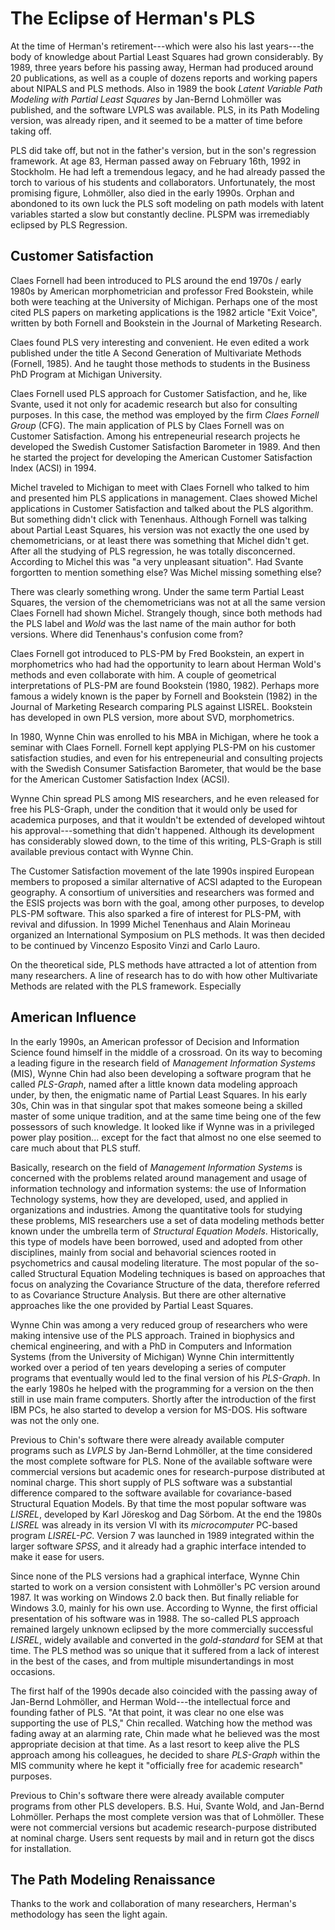 # The Eclipse of Herman's PLS

At the time of Herman's retirement---which were also his last years---the body of knowledge about Partial Least Squares had grown considerably. By 1989, three years before his passing away, Herman had produced around 20 publications, as well as a couple of dozens reports and working papers about NIPALS and PLS methods. Also in 1989 the book _Latent Variable Path Modeling with Partial Least Squares_ by Jan-Bernd Lohmöller was published, and the software LVPLS was available. PLS, in its Path Modeling version, was already ripen, and it seemed to be a matter of time before taking off. 

PLS did take off, but not in the father's version, but in the son's regression framework. At age 83, Herman passed away on February 16th, 1992 in Stockholm. He had left a tremendous legacy, and he had already passed the torch to various of his students and collaborators. Unfortunately, the most promising figure, Lohmöller, also died in the early 1990s. Orphan and abondoned to its own luck the PLS soft modeling on path models with latent variables started a slow but constantly decline. PLSPM was irremediably eclipsed by PLS Regression.


## Customer Satisfaction

Claes Fornell had been introduced to PLS around the end 1970s / early 1980s by American morphometrician and professor Fred Bookstein, while both were teaching at the University of Michigan. Perhaps one of the most cited PLS papers on marketing applications is the 1982 article "Exit Voice", written by both Fornell and Bookstein in the Journal of Marketing Research.

Claes found PLS very interesting and convenient. He even edited a work published under the title A Second Generation of Multivariate Methods (Fornell, 1985). And he taught those methods to students in the Business PhD Program at Michigan University.

Claes Fornell used PLS approach for Customer Satisfaction, and he, like Svante, used it not only for academic research but also for consulting purposes. In this case, the method was employed by the firm _Claes Fornell Group_ (CFG). The main application of PLS by Claes Fornell was on Customer Satisfaction. Among his entrepeneurial research projects he developed the Swedish Customer Satisfaction Barometer in 1989. And then he started the project for developing the American Customer Satisfaction Index (ACSI) in 1994. 

Michel traveled to Michigan to meet with Claes Fornell who talked to him and presented him PLS applications in management. Claes showed Michel applications in Customer Satisfaction and talked about the PLS algorithm. But something didn't click with Tenenhaus. Although Fornell was talking about Partial Least Squares, his version was not exactly the one used by chemometricians, or at least there was something that Michel didn't get. After all the studying of PLS regression, he was totally disconcerned. According to Michel this was "a very unpleasant situation". Had Svante forgortten to mention something else? Was Michel missing something else?

There was clearly something wrong. Under the same term Partial Least Squares, the version of the chemometricians was not at all the same version Claes Fornell had shown Michel. Strangely though, since both methods had the PLS label and _Wold_ was the last name of the main author for both versions. Where did Tenenhaus's confusion come from?


Claes Fornell got introduced to PLS-PM by Fred Bookstein, an expert in morphometrics who had had the opportunity to learn about Herman Wold's methods and even collaborate with him. A couple of geometrical interpretations of PLS-PM are found Bookstein (1980, 1982). Perhaps more famous a widely known is the paper by Fornell and Bookstein (1982) in the Journal of Marketing Research comparing PLS against LISREL. Bookstein has developed in own PLS version, more about SVD, morphometrics.

In 1980, Wynne Chin was enrolled to his MBA in Michigan, where he took a seminar with Claes Fornell. Fornell kept applying PLS-PM on his customer satisfaction studies, and even for his entrepeneurial and consulting projects with the Swedish Consumer Satisfaction Barometer, that would be the base for the American Customer Satisfaction Index (ACSI).

Wynne Chin spread PLS among MIS researchers, and he even released for free his PLS-Graph, under the condition that it would only be used for academica purposes, and that it wouldn't be extended of developed wihtout his approval---something that didn't happened. Although its development has considerably slowed down, to the time of this writing, PLS-Graph is still available previous contact with Wynne Chin.

The Customer Satisfaction movement of the late 1990s inspired European members to proposed a similar alternative of ACSI adapted to the European geography. A consortium of universities and researchers was formed and the ESIS projects was born with the goal, among other purposes, to develop PLS-PM software. This also sparked a fire of interest for PLS-PM, with revival and difussion. In 1999 Michel Tenenhaus and Alain Morineau organized an International Symposium on PLS methods. It was then decided to be continued by Vincenzo Esposito Vinzi and Carlo Lauro.

On the theoretical side, PLS methods have attracted a lot of attention from many researchers. A line of research has to do with how other Multivariate Methods are related with the PLS framework. Especially 


## American Influence

In the early 1990s, an American professor of Decision and Information Science found himself in the middle of a crossroad. On its way to becoming a leading figure in the research field of _Management Information Systems_ (MIS), Wynne Chin had also been developing a software program that he called _PLS-Graph_, named after a little known data modeling approach under, by then, the enigmatic name of Partial Least Squares. In his early 30s, Chin was in that singular spot that makes someone being a skilled master of some unique tradition, and at the same time being one of the few possessors of such knowledge. It looked like if Wynne was in a privileged power play position... except for the fact that almost no one else seemed to care much about that PLS stuff.

Basically, research on the field of _Management Information Systems_ is concerned with the problems related around management and usage of information technology and information systems: the use of Information Technology systems, how they are developed, used, and applied in organizations and industries. Among the quantitative tools for studying these problems, MIS researchers use a set of data modeling methods better known under the umbrella term of _Structural Equation Models_. Historically, this type of models have been borrowed, used and adopted from other disciplines, mainly from social and behavorial sciences rooted in psychometrics and causal modeling literature. The most popular of the so-called Structural Equation Modeling techniques is based on approaches that focus on analyzing the Covariance Structure of the data, therefore referred to as Covariance Structure Analysis. But there are other alternative approaches like the one provided by Partial Least Squares.

Wynne Chin was among a very reduced group of researchers who were making intensive use of the PLS approach. Trained in biophysics and chemical engineering, and with a PhD in Computers and Information Systems (from the University of Michigan) Wynne Chin intermittently worked over a period of ten years developing a series of computer programs that eventually would led to the final version of his _PLS-Graph_. In the early 1980s he helped with the programming for a version on the then still in use main frame computers. Shortly after the introduction of the first IBM PCs, he also started to develop a version for MS-DOS. His software was not the only one. 

Previous to Chin's software there were already available computer programs such as _LVPLS_ by Jan-Bernd Lohmöller, at the time considered the most complete software for PLS. None of the available software were commercial versions but academic ones for research-purpose distributed at nominal charge. This short supply of PLS software was a substantial difference compared to the software available for covariance-based Structural Equation Models. By that time the most popular software was _LISREL_, developed by Karl Jöreskog and Dag Sörbom. At the end the 1980s _LISREL_ was already in its version VI with its _microcomputer_ PC-based program _LISREL-PC_. Version 7 was launched in 1989 integrated within the larger software _SPSS_, and it already had a graphic interface intended to make it ease for users.

Since none of the PLS versions had a graphical interface, Wynne Chin started to work on a version consistent with Lohmöller's PC version around 1987. It was working on Windows 2.0 back then. But finally reliable for Windows 3.0, mainly for his own use. According to Wynne, the first official presentation of his software was in 1988. The so-called PLS approach remained largely unknown eclipsed by the more commercially successful _LISREL_, widely available and converted in the _gold-standard_ for SEM at that time. The PLS method was so unique that it suffered from a lack of interest in the best of the cases, and from multiple misundertandings in most occasions. 

The first half of the 1990s decade also coincided with the passing away of Jan-Bernd Lohmöller, and Herman Wold---the intellectual force and founding father of PLS. "At that point, it was clear no one else was supporting the use of PLS," Chin recalled. Watching how the method was fading away at an alarming rate, Chin made what he believed was the most appropriate decision at that time. As a last resort to keep alive the PLS approach among his colleagues, he decided to share _PLS-Graph_ within the MIS community where he kept it "officially free for academic research" purposes. 

Previous to Chin's software there were already available computer programs from other PLS developers. B.S. Hui, Svante Wold, and Jan-Bernd Lohmöller. Perhaps the most complete version was that of Lohmöller. These were not commercial versions but academic research-purpose distributed at nominal charge. Users sent requests by mail and in return got the discs for installation.


## The Path Modeling Renaissance

Thanks to the work and collaboration of many researchers, Herman's methodology has seen the light again.